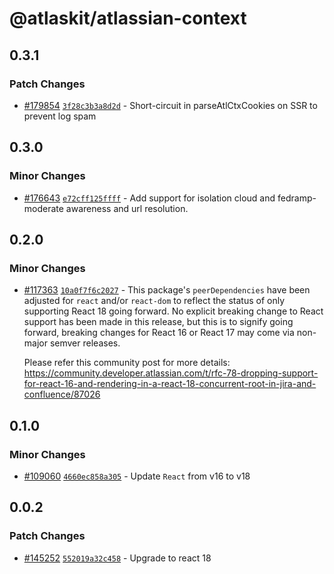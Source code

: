 # @atlaskit/atlassian-context

## 0.3.1

### Patch Changes

- [#179854](https://bitbucket.org/atlassian/atlassian-frontend-monorepo/pull-requests/179854)
  [`3f28c3b3a8d2d`](https://bitbucket.org/atlassian/atlassian-frontend-monorepo/commits/3f28c3b3a8d2d) -
  Short-circuit in parseAtlCtxCookies on SSR to prevent log spam

## 0.3.0

### Minor Changes

- [#176643](https://bitbucket.org/atlassian/atlassian-frontend-monorepo/pull-requests/176643)
  [`e72cff125ffff`](https://bitbucket.org/atlassian/atlassian-frontend-monorepo/commits/e72cff125ffff) -
  Add support for isolation cloud and fedramp-moderate awareness and url resolution.

## 0.2.0

### Minor Changes

- [#117363](https://stash.atlassian.com/projects/CONFCLOUD/repos/confluence-frontend/pull-requests/117363)
  [`10a0f7f6c2027`](https://stash.atlassian.com/projects/CONFCLOUD/repos/confluence-frontend/commits/10a0f7f6c2027) -
  This package's `peerDependencies` have been adjusted for `react` and/or `react-dom` to reflect the
  status of only supporting React 18 going forward. No explicit breaking change to React support has
  been made in this release, but this is to signify going forward, breaking changes for React 16 or
  React 17 may come via non-major semver releases.

  Please refer this community post for more details:
  https://community.developer.atlassian.com/t/rfc-78-dropping-support-for-react-16-and-rendering-in-a-react-18-concurrent-root-in-jira-and-confluence/87026

## 0.1.0

### Minor Changes

- [#109060](https://stash.atlassian.com/projects/CONFCLOUD/repos/confluence-frontend/pull-requests/109060)
  [`4660ec858a305`](https://stash.atlassian.com/projects/CONFCLOUD/repos/confluence-frontend/commits/4660ec858a305) -
  Update `React` from v16 to v18

## 0.0.2

### Patch Changes

- [#145252](https://stash.atlassian.com/projects/CONFCLOUD/repos/confluence-frontend/pull-requests/145252)
  [`552019a32c458`](https://stash.atlassian.com/projects/CONFCLOUD/repos/confluence-frontend/commits/552019a32c458) -
  Upgrade to react 18
